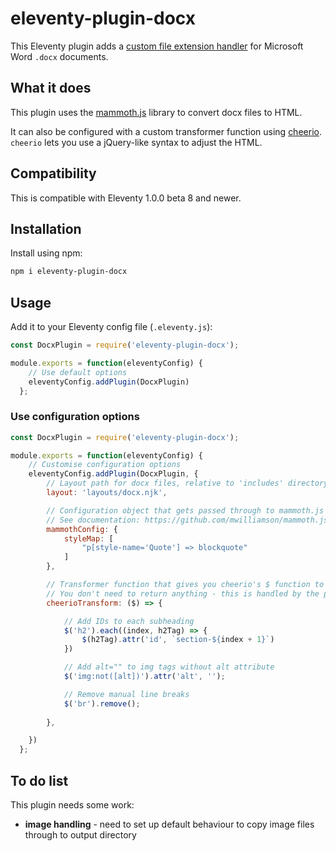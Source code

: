 # eleventy-plugin-docx

This Eleventy plugin adds a [custom file extension handler](https://github.com/11ty/eleventy/issues/117) for Microsoft Word `.docx` documents.

## What it does

This plugin uses the [mammoth.js](https://github.com/mwilliamson/mammoth.js/) library to convert docx files to HTML.

It can also be configured with a custom transformer function using [cheerio](https://cheerio.js.org/). `cheerio` lets you use a jQuery-like syntax to adjust the HTML.

## Compatibility

This is compatible with Eleventy 1.0.0 beta 8 and newer.

## Installation

Install using npm:

```bash
npm i eleventy-plugin-docx
```

## Usage

Add it to your Eleventy config file (`.eleventy.js`):

```js
const DocxPlugin = require('eleventy-plugin-docx');

module.exports = function(eleventyConfig) {
    // Use default options
    eleventyConfig.addPlugin(DocxPlugin)
  };
```

### Use configuration options

```js
const DocxPlugin = require('eleventy-plugin-docx');

module.exports = function(eleventyConfig) {
    // Customise configuration options
    eleventyConfig.addPlugin(DocxPlugin, {
        // Layout path for docx files, relative to 'includes' directory
        layout: 'layouts/docx.njk', 

        // Configuration object that gets passed through to mammoth.js
        // See documentation: https://github.com/mwilliamson/mammoth.js/#api
        mammothConfig: {
            styleMap: [
                "p[style-name='Quote'] => blockquote"
            ]
        },

        // Transformer function that gives you cheerio's $ function to adjust Mammoth's output
        // You don't need to return anything - this is handled by the plugin
        cheerioTransform: ($) => {

            // Add IDs to each subheading
            $('h2').each((index, h2Tag) => {
                $(h2Tag).attr('id', `section-${index + 1}`)
            })

            // Add alt="" to img tags without alt attribute
            $('img:not([alt])').attr('alt', '');

            // Remove manual line breaks
            $('br').remove();
            
        },

    })
  };
```

## To do list

This plugin needs some work:
- **image handling** - need to set up default behaviour to copy image files through to output directory 